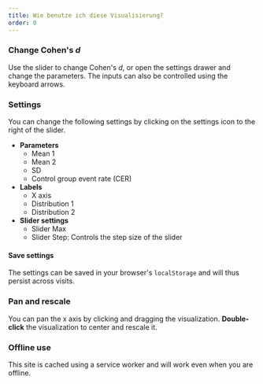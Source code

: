 ```yaml
---
title: Wie benutze ich diese Visualisierung?
order: 0
---
```


### Change Cohen's *d*
Use the slider to change Cohen's *d*, or open the settings drawer and change the parameters. The inputs can also be controlled using the keyboard arrows.

### Settings
You can change the following settings by clicking on the settings icon to the right of the slider.

* **Parameters**
    + Mean 1
    + Mean 2
    + SD
    + Control group event rate (CER)
* **Labels**
    + X axis
    + Distribution 1
    + Distribution 2
* **Slider settings**
    + Slider Max
    + Slider Step: Controls the step size of the slider

#### Save settings
The settings can be saved in your browser's `localStorage` and will thus persist across visits.

### Pan and rescale
You can pan the x axis by clicking and dragging the visualization. **Double-click** the visualization to center and rescale it.

### Offline use
This site is cached using a service worker and will work even when you are offline.

